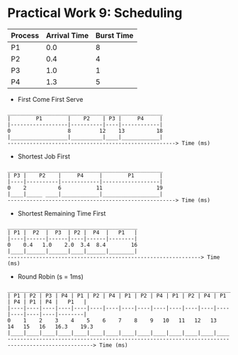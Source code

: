 # Practical Work 9: Scheduling

|Process|Arrival Time|Burst Time|
|----  | --- | --- |
|P1	|0.0|	8|
|P2	|0.4|	4|
|P3	|1.0|	1|
|P4	|1.3|	5|

- First Come First Serve
```
_________________________________________________
|        P1        |    P2    | P3 |     P4     |
|------------------|----------|----|------------|
0                  8         12    13          18
|__________________|__________|____|____________|
-----------------------------------------------------> Time (ms)
```

- Shortest Job First
```
_________________________________________________
| P3 |    P2    |     P4     |        P1        |
|----|----------|------------|------------------|
0    2          6           11                 19
|____|_____ ____|____________|__________________|
-----------------------------------------------------> Time (ms)
```

- Shortest Remaining Time First
```
_________________________________________
| P1 |  P2  |  P3  | P2 |  P4  |   P1   |
|----|------|------|----|------|--------|
0    0.4   1.0    2.0  3.4  8.4        16
|____|______|______|____|______|________|
-------------------------------------------------------------> Time (ms)
```

- Round Robin (s = 1ms)
```
_______________________________________________________________________________________________
| P1 | P2 | P3 | P4 | P1 | P2 | P4 | P1 | P2 | P4 | P1 | P2 | P4 | P1 | P4 | P1 | P4 |   P1   |
|----|----|----|----|----|----|----|----|----|----|----|----|----|----|----|----|----|--------|
0    1    2    3    4    5    6    7    8    9   10   11   12   13   14   15   16   16.3    19.3
|____|____|____|____|____|____|____|____|____|____|____|____|____|____|____|____|____|________|
-------------------------------------------------------------------------------------------------> Time (ms)
```